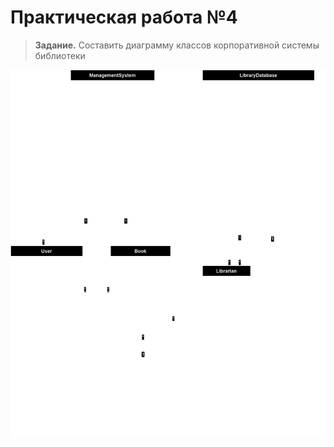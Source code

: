 # Практическая работа №4

> **Задание.** Составить диаграмму классов корпоративной системы библиотеки

![pictures](./pictures/classDiagram.png)